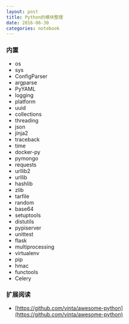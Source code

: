 ```yaml
---
layout: post
title: Python的模块整理
date: 2016-06-30
categories: notebook
---
```


### 内置

- os
- sys
- ConfigParser
- argparse
- PyYAML
- logging
- platform
- uuid
- collections
- threading
- json
- jinja2
- traceback
- time
- docker-py
- pymongo
- requests
- urllib2
- urllib
- hashlib
- zlib
- tarfile
- random
- base64
- setuptools
- distutils
- pypiserver
- unittest
- flask
- multiprocessing
- virtualenv 
- pip
- hmac
- functools
- Celery

### 扩展阅读

- [https://github.com/vinta/awesome-python](https://github.com/vinta/awesome-python)